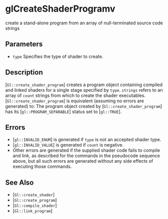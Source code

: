 # glCreateShaderProgramv
create a stand-alone program from an array of null-terminated source
  code strings

## Parameters
- `type`
  Specifies the type of shader to create.

## Description
[`Gl::create_shader_program`] creates a program object containing
  compiled and linked shaders for a single stage specified by `type`.
  `strings` refers to an array of `count` strings from which to create
  the shader executables.
[`Gl::create_shader_program`] is equivalent (assuming no errors are
  generated) to:
The program object created by [`Gl::create_shader_program`] has its
  [`gl::PROGRAM_SEPARABLE`] status set to [`gl::TRUE`].

## Errors
- [`gl::INVALID_ENUM`] is generated if `type` is not an accepted shader
  type.
- [`gl::INVALID_VALUE`] is generated if `count` is negative.
- Other errors are generated if the supplied shader code fails to
  compile and link, as described for the commands in the pseudocode
  sequence above, but all such errors are generated without any side
  effects of executing those commands.

## See Also
- [`Gl::create_shader`]
- [`Gl::create_program`]
- [`Gl::compile_shader`]
- [`Gl::link_program`]

